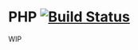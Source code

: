 # PHP [![Build Status](https://travis-ci.org/ChristopherDavenport/ansible-role-php.svg?branch=master)](https://travis-ci.org/ChristopherDavenport/ansible-role-php)

WIP
